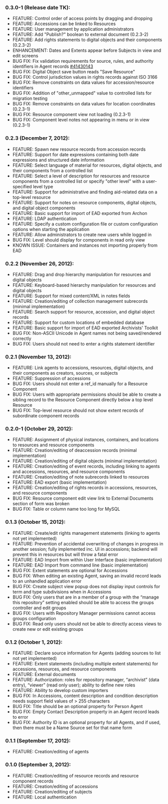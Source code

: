 ### 0.3.0-1 (Release date TK):
* FEATURE: Control order of access points by dragging and dropping
* FEATURE: Accessions can be linked to Resources
* FEATURE: User management by application administrators
* FEATURE: Add "Publish?" boolean to external document (0.2.3-2)
* FEATURE: Add rights statements to digital objects and their components (0.2.3-2)
* ENHANCEMENT: Dates and Extents appear before Subjects in view and edit screens
* BUG FIX: Fix validation requirements for source, rules, and authority identifiers in Agent records [#41430143](https://www.pivotaltracker.com/story/show/41430143)
* BUG FIX: Digital Object save button reads "Save Resource"
* BUG FIX: Control jurisdiction values in rights records against ISO 3166
* BUG FIX: Remove constraints on data values for accession/resource identifiers
* BUG FIX: Addition of "other_unmapped" value to controlled lists for migration testing
* BUG FIX: Remove constraints on data values for location coordinates (0.2.3-1)
* BUG FIX: Resource component view not loading (0.2.3-1)
* BUG FIX: Component level notes not appearing in menu or in view (0.2.3-1)

### 0.2.3 (December 7, 2012):
* FEATURE: Spawn new resource records from accession records
* FEATURE: Support for date expressions containing both date expressions and structured date information
* FEATURE: Select language of material for resources, digital objects, and their components from a controlled list
* FEATURE: Select a level of description for resources and resource components from a controlled list or specify "other level" with a user-specified level type
* FEATURE: Support for administrative and finding aid-related data on a top-level resource
* FEATURE: Support for notes on resource components, digital objects, and digital object components
* FEATURE: Basic support for import of EAD exported from Archon
* FEATURE: LDAP authentication
* FEATURE: Specify a custom configuration file or custom configuration options when starting the application 
* FEATURE: Allow administrators to create new users while logged in
* BUG FIX: Level should display for components in read only view
* KNOWN ISSUE: Containers and instances not importing properly from EAD

### 0.2.2 (November 26, 2012):
* FEATURE: Drag and drop hierarchy manipulation for resources and digital objects
* FEATURE: Keyboard-based hierarchy manipulation for resources and digital objects
* FEATURE: Support for mixed content/XML in notes fields
* FEATURE: Creation/editing of collection management subrecords (minimal implementation)
* FEATURE: Search support for resource, accession, and digital object records
* FEATURE: Support for custom locations of embedded database
* FEATURE: Basic support for import of EAD exported Archivists' Toolkit
* BUG FIX: Non-ASCII Unicode in Agent names not being saved/rendered correctly
* BUG FIX: Users should not need to enter a rights statement identifier

### 0.2.1 (November 13, 2012):

* FEATURE: Link agents to accessions, resources, digital objects, and their components as creators, sources, or subjects
* FEATURE: Suppression of accessions
* BUG FIX: Users should not enter a ref_id manually for a Resource Component
* BUG FIX: Users with appropriate permissions should be able to create a sibling  record to the Resource Component directly below a top level Resource
* BUG FIX: Top-level resource should not show extent records of subordinate component records

### 0.2.0-1 (October 29, 2012):
* FEATURE: Assignment of physical instances, containers, and locations to resources and resource components
* FEATURE: Creation/editing of deaccession records (minimal implementation)
* FEATURE: Creation/editing of digital objects (minimal implementation)
* FEATURE: Creation/editing of event records, including linking to agents and accessions, resources, and resource components
* FEATURE: Creation/editing of note subrecords linked to resources
* FEATURE: EAD export (basic implementation)
* FEATURE: Creation/editing of rights records in accessions, resources, and resource components
* BUG FIX: Resource component edit view link to External Documents section of form was broken
* BUG FIX: Table or column name too long for MySQL

### 0.1.3 (October 15, 2012):
* FEATURE: Create/edit rights management statements (linking to agents not yet implemented)
* FEATURE: Prevention of accidental overwriting of changes in progress in another session; fully implemented inc. UI in accessions; backend will prevent this in resources but will throw a fatal error
* FEATURE: EAD Import from within User Interface (basic implementation)
* FEATURE: EAD Import from command line (basic implementation)
* BUG FIX: Extent statements are optional for Accessions
* BUG FIX: When editing an existing Agent, saving an invalid record leads to an unhandled application error
* BUG FIX: Create subject view popup does not display input controls for term and type subdivisions when in Accessions
* BUG FIX: Only users that are in a member of a group with the “manage this repository” setting enabled should be able to access the groups controller and edit groups
* BUG FIX: Users with Repository Manager permissions cannot access groups configuration
* BUG FIX: Read only users should not be able to directly access views to create new or edit existing groups

### 0.1.2 (October 1, 2012):
* FEATURE: Declare source information for Agents (adding sources to list not yet implemented)
* FEATURE: Extent statements (including multiple extent statements) for accessions, resources, and resource components
* FEATURE: External documents
* FEATURE: Authorization: roles for repository manager, “archivist” (data entry), “viewer” (read only user); ability to define new roles
* FEATURE: Ability to develop custom importers
* BUG FIX: In Accessions, content description and condition description needs support field values of &gt; 255 characters
* BUG FIX: Title should be an optional property for Person Agent
* BUG FIX: Empty Contact Description property in an Agent record leads to error
* BUG FIX: Authority ID is an optional property for all Agents, and if used, then there must be a Name Source set for that name form

### 0.1.1 (September 17, 2012):
* FEATURE: Creation/editing of agents

### 0.1.0 (September 3, 2012):
* FEATURE: Creation/editing of resource records and resource component records
* FEATURE: Creation/editing of accessions
* FEATURE: Creation/editing of subjects
* FEATURE: Local authentication